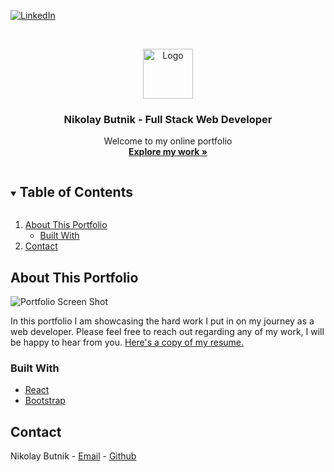 [![LinkedIn][linkedin-shield]](https://www.linkedin.com/in/nikolay-b-2887971b7/)

<br />
<p align="center">
  <a href="https://github.com/github_username/repo_name">
    <img src="https://github.com/nikolaybutnik/portfolio/blob/master/client/public/assets/images/profile.png?raw=true" alt="Logo" width="80" height="80">
  </a>

  <h3 align="center">Nikolay Butnik - Full Stack Web Developer</h3>

  <p align="center">
    Welcome to my online portfolio
    <br />
    <a href="https://sheltered-gorge-59625.herokuapp.com/"><strong>Explore my work »</strong></a>
    <br />
</p>

<details open="open">
  <summary><h2 style="display: inline-block">Table of Contents</h2></summary>
  <ol>
    <li>
      <a href="#about-the-project">About This Portfolio</a>
      <ul>
        <li><a href="#built-with">Built With</a></li>
      </ul>
    </li>
    <li><a href="#contact">Contact</a></li>
  </ol>
</details>

## About This Portfolio

![Portfolio Screen Shot](https://github.com/nikolaybutnik/portfolio/blob/master/client/public/assets/images/portfolio-home-img.png?raw=true)

In this portfolio I am showcasing the hard work I put in on my journey as a web developer. Please feel free to reach out regarding any of my work, I will be happy to hear from you. [Here's a copy of my resume.](https://drive.google.com/file/d/1PHWpEu6F5LSn0_R7bw6gRFmMTxqpj6Ql/view?usp=sharing)

### Built With

- [React](https://reactjs.org/)
- [Bootstrap](https://getbootstrap.com/)

## Contact

Nikolay Butnik - [Email](mailto:btnk.nik@gmail.com) - [Github](https://github.com/nikolaybutnik)

<!-- MARKDOWN LINKS & IMAGES -->
<!-- https://www.markdownguide.org/basic-syntax/#reference-style-links -->

[linkedin-shield]: https://img.shields.io/badge/-LinkedIn-black.svg?style=for-the-badge&logo=linkedin&colorB=555
[linkedin-url]: https://linkedin.com/in/github_username
